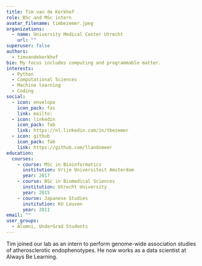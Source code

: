 ```yaml
---
title: Tim van de Kerkhof
role: BSc and MSc intern
avatar_filename: timbezemer.jpeg
organizations:
  - name: University Medical Center Utrecht
    url: ""
superuser: false
authors:
  - timvandekerkhof
bio: My focus includes computing and programmable matter.
interests:
  - Python
  - Computational Sciences
  - Machine learning
  - Coding
social:
  - icon: envelope
    icon_pack: fas
    link: mailto:
  - icon: linkedin
    icon_pack: fab
    link: https://nl.linkedin.com/in/tbezemer
  - icon: github
    icon_pack: fab
    link: https://github.com/llandsmeer
education:
  courses:
    - course: MSc in Bioinformatics
      institution: Vrije Universiteit Amsterdam
      year: 2017
    - course: BSc in Biomedical Sciences
      institution: Utrecht University
      year: 2015
    - course: Japanese Studies
      institution: KU Leuven
      year: 2011
email: ""
user_groups:
  - Alumni, UnderGrad Students
---
```

Tim joined our lab as an intern to perform genome-wide association studies of atherosclerotic endophenotypes. He now works as a data scientist at Always Be Learning.
